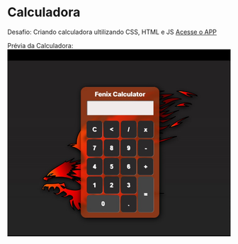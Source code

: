 # Calculadora
 Desafio: Criando calculadora ultilizando CSS, HTML e JS
 [Acesse o APP](https://deybisonbr.github.io/calculadora/calculadora)
 
 Prévia da Calculadora:
 ![Prévia da Calculadora](./preview/preview.jpg)
